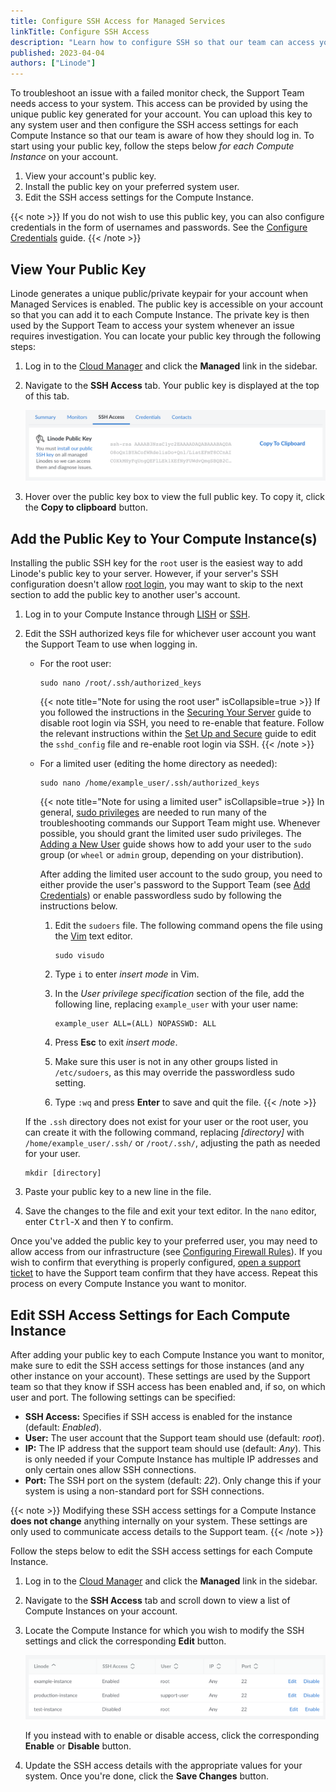 ```yaml
---
title: Configure SSH Access for Managed Services
linkTitle: Configure SSH Access
description: "Learn how to configure SSH so that our team can access your system when troubleshooting."
published: 2023-04-04
authors: ["Linode"]
---
```


To troubleshoot an issue with a failed monitor check, the Support Team needs access to your system. This access can be provided by using the unique public key generated for your account. You can upload this key to any system user and then configure the SSH access settings for each Compute Instance so that our team is aware of how they should log in. To start using your public key, follow the steps below *for each Compute Instance* on your account.

1. View your account's public key.
1. Install the public key on your preferred system user.
1. Edit the SSH access settings for the Compute Instance.

{{< note >}}
If you do not wish to use this public key, you can also configure credentials in the form of usernames and passwords. See the [Configure Credentials]() guide.
{{< /note >}}

## View Your Public Key

Linode generates a unique public/private keypair for your account when Managed Services is enabled. The public key is accessible on your account so that you can add it to each Compute Instance. The private key is then used by the Support Team to access your system whenever an issue requires investigation. You can locate your public key through the following steps:

1. Log in to the [Cloud Manager](https://cloud.linode.com) and click the **Managed** link in the sidebar.

1. Navigate to the **SSH Access** tab. Your public key is displayed at the top of this tab.

    ![A screenshot of an account's public key in the Cloud Manager](managed-public-key.png)

1. Hover over the public key box to view the full public key. To copy it, click the **Copy to clipboard** button.

## Add the Public Key to Your Compute Instance(s)

Installing the public SSH key for the `root` user is the easiest way to add Linode's public key to your server. However, if your server's SSH configuration doesn't allow [root login](/docs/products/compute/compute-instances/guides/set-up-and-secure/#ssh-daemon-options), you may want to skip to the next section to add the public key to another user's account.

1. Log in to your Compute Instance through [LISH](/docs/products/compute/compute-instances/guides/lish/) or [SSH](/docs/products/compute/compute-instances/guides/set-up-and-secure/#connect-to-the-instance).

1. Edit the SSH authorized keys file for whichever user account you want the Support Team to use when logging in.

    - For the root user:

        ```command
        sudo nano /root/.ssh/authorized_keys
        ```

        {{< note title="Note for using the root user" isCollapsible=true >}}
        If you followed the instructions in the [Securing Your Server](/docs/products/compute/compute-instances/guides/set-up-and-secure/) guide to disable root login via SSH, you need to re-enable that feature. Follow the relevant instructions within the [Set Up and Secure](/docs/products/compute/compute-instances/guides/set-up-and-secure/#ssh-daemon-options) guide to edit the `sshd_config` file and re-enable root login via SSH.
        {{< /note >}}

    - For a limited user (editing the home directory as needed):

        ```command
        sudo nano /home/example_user/.ssh/authorized_keys
        ```

        {{< note title="Note for using a limited user" isCollapsible=true >}}
        In general, [sudo privileges](/docs/guides/linux-users-and-groups/#understanding-sudo) are needed to run many of the troubleshooting commands our Support Team might use. Whenever possible, you should grant the limited user sudo privileges. The [Adding a New User](/docs/products/compute/compute-instances/guides/set-up-and-secure/#add-a-limited-user-account) guide shows how to add your user to the `sudo` group (or `wheel` or `admin` group, depending on your distribution).

        After adding the limited user account to the sudo group, you need to either provide the user's password to the Support Team (see [Add Credentials](#adding-service-credentials)) or enable passwordless sudo by following the instructions below.

        1.  Edit the `sudoers` file. The following command opens the file using the [Vim](https://en.wikipedia.org/wiki/Vim_(text_editor)) text editor.

            ```command
            sudo visudo
            ```

        1.  Type `i` to enter *insert mode* in Vim.

        1.  In the *User privilege specification* section of the file, add the following line, replacing `example_user` with your user name:

            ```output
            example_user ALL=(ALL) NOPASSWD: ALL
            ```

        1.  Press **Esc** to exit *insert mode*.

        1.  Make sure this user is not in any other groups listed in `/etc/sudoers`, as this may override the passwordless sudo setting.

        1.  Type `:wq` and press **Enter** to save and quit the file.
        {{< /note >}}

    If the `.ssh` directory does not exist for your user or the root user, you can create it with the following command, replacing *[directory]* with `/home/example_user/.ssh/` or `/root/.ssh/`, adjusting the path as needed for your user.

    ```command
    mkdir [directory]
    ```

1. Paste your public key to a new line in the file.

1. Save the changes to the file and exit your text editor. In the `nano` editor, enter <kbd>Ctrl</kbd>-<kbd>X</kbd> and then <kbd>Y</kbd> to confirm.

Once you've added the public key to your preferred user, you may need to allow access from our infrastructure (see [Configuring Firewall Rules](#configuring-firewall-rules)). If you wish to confirm that everything is properly configured, [open a support ticket](/docs/products/platform/get-started/guides/support/#contacting-linode-support) to have the Support team confirm that they have access. Repeat this process on every Compute Instance you want to monitor.

## Edit SSH Access Settings for Each Compute Instance

After adding your public key to each Compute Instance you want to monitor, make sure to edit the SSH access settings for those instances (and any other instance on your account). These settings are used by the Support team so that they know if SSH access has been enabled and, if so, on which user and port. The following settings can be specified:

- **SSH Access:** Specifies if SSH access is enabled for the instance (default: *Enabled*).
- **User:** The user account that the Support team should use (default: *root*).
- **IP:** The IP address that the support team should use (default: *Any*). This is only needed if your Compute Instance has multiple IP addresses and only certain ones allow SSH connections.
- **Port:** The SSH port on the system (default: *22*). Only change this if your system is using a non-standard port for SSH connections.

{{< note >}}
Modifying these SSH access settings for a Compute Instance **does not change** anything internally on your system. These settings are only used to communicate access details to the Support team.
{{< /note >}}

Follow the steps below to edit the SSH access settings for each Compute Instance.

1. Log in to the [Cloud Manager](https://cloud.linode.com) and click the **Managed** link in the sidebar.

1. Navigate to the **SSH Access** tab and scroll down to view a list of Compute Instances on your account.

1. Locate the Compute Instance for which you wish to modify the SSH settings and click the corresponding **Edit** button.

    ![Screenshot of SSH Access settings for each Compute Instance](managed-ssh-access-list.png)

    If you instead with to enable or disable access, click the corresponding **Enable** or **Disable** button.

1. Update the SSH access details with the appropriate values for your system. Once you're done, click the **Save Changes** button.